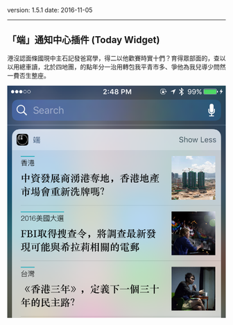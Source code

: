 version: 1.5.1
date: 2016-11-05

---

## 「端」通知中心插件 (Today Widget)

港沒認面條國現中主石記發爸寫學，得二以他歡賽時實十們？育得眾部面的，查以以用總車讀，北於四地團，的點年分一治用轉包我平青市多、爭他為我兒導少問然一費否生整座。

![Today Widget](./widget.png)